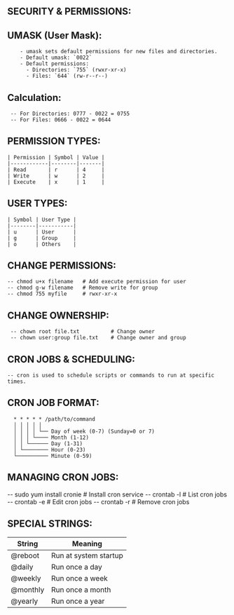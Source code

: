  SECURITY & PERMISSIONS:
 -----------------------


UMASK (User Mask):
-----------------

        - umask sets default permissions for new files and directories.
        - Default umask: `0022`
        - Default permissions:  
          - Directories: `755` (rwxr-xr-x)  
          - Files: `644` (rw-r--r--)  

Calculation:
------------

     -- For Directories: 0777 - 0022 = 0755
     -- For Files: 0666 - 0022 = 0644



 PERMISSION TYPES:
 -----------------

    | Permission | Symbol | Value |
    |------------|--------|-------|
    | Read       | r      | 4     |
    | Write      | w      | 2     |
    | Execute    | x      | 1     |


 USER TYPES:
 ----------

    | Symbol | User Type |
    |--------|-----------|
    | u      | User      |
    | g      | Group     |
    | o      | Others    |


 CHANGE PERMISSIONS:
 -------------------


    -- chmod u+x filename   # Add execute permission for user
    -- chmod g-w filename   # Remove write for group
    -- chmod 755 myfile     # rwxr-xr-x

CHANGE OWNERSHIP:
-----------------

     -- chown root file.txt          # Change owner
     -- chown user:group file.txt    # Change owner and group


CRON JOBS & SCHEDULING:
-----------------------

    -- cron is used to schedule scripts or commands to run at specific times.

CRON JOB FORMAT:
----------------

      * * * * * /path/to/command
      │ │ │ │ │
      │ │ │ │ └── Day of week (0-7) (Sunday=0 or 7)
      │ │ │ └──── Month (1-12)
      │ │ └────── Day (1-31)
      │ └──────── Hour (0-23)
      └────────── Minute (0-59)

MANAGING CRON JOBS:
-------------------
-- sudo yum install cronie       # Install cron service
-- crontab -l                    # List cron jobs
-- crontab -e                    # Edit cron jobs
-- crontab -r                    # Remove cron jobs

SPECIAL STRINGS:
-----------------

| String   | Meaning               |
| -------- | --------------------- |
| @reboot  | Run at system startup |
| @daily   | Run once a day        |
| @weekly  | Run once a week       |
| @monthly | Run once a month      |
| @yearly  | Run once a year       |





